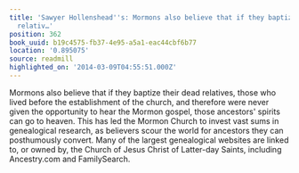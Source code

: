 ```yaml
---
title: 'Sawyer Hollenshead''s: Mormons also believe that if they baptize their dead
  relativ…'
position: 362
book_uuid: b19c4575-fb37-4e95-a5a1-eac44cbf6b77
location: '0.895075'
source: readmill
highlighted_on: '2014-03-09T04:55:51.000Z'
---
```


Mormons also believe that if they baptize their dead relatives, those who lived before the establishment of the church, and therefore were never given the opportunity to hear the Mormon gospel, those ancestors' spirits can go to heaven. This has led the Mormon Church to invest vast sums in genealogical research, as believers scour the world for ancestors they can posthumously convert. Many of the largest genealogical websites are linked to, or owned by, the Church of Jesus Christ of Latter-day Saints, including Ancestry.com and FamilySearch.
